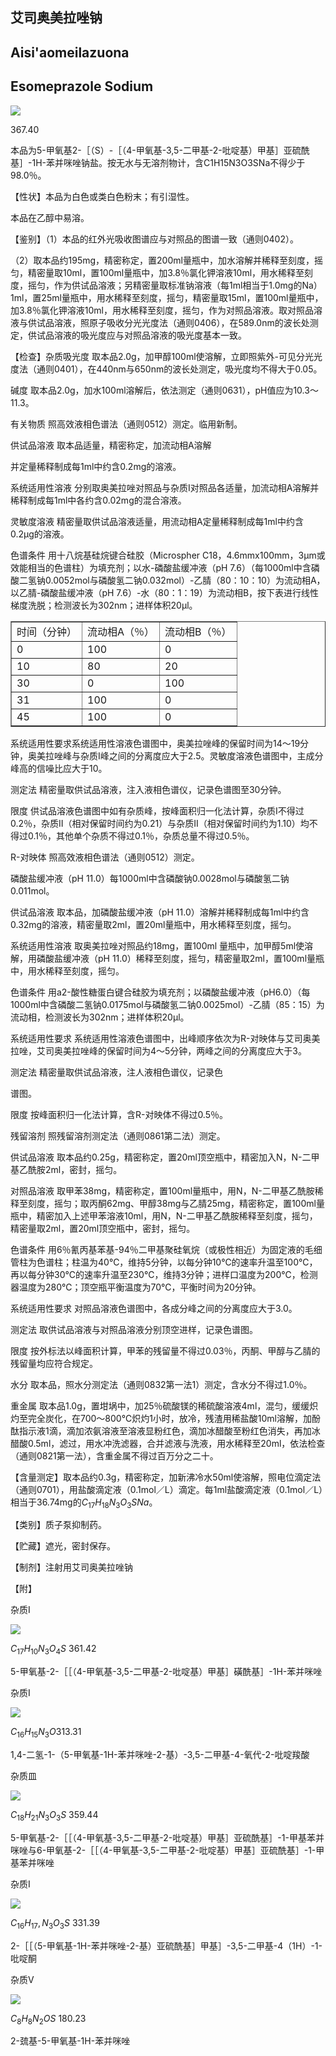 ## 艾司奥美拉唑钠

## Aisi'aomeilazuona

## Esomeprazole Sodium

<!-- H _ { 3 } C O NNa CH3 N O C H _ { 3 } N O CH3 C _ { 1 7 } H _ { 1 8 } N _ { 3 } O _ { 3 } S N a  -->
![](https://web-api.textin.com/ocr_image/external/f6355d5c1c3e15f0.jpg)

367.40

本品为5-甲氧基2-［（S）-［（4-甲氧基-3,5-二甲基-2-吡啶基）甲基］亚硫酰基］-1H-苯并咪唑钠盐。按无水与无溶剂物计，含C1H15N3O3SNa不得少于98.0％。

【性状】本品为白色或类白色粉末；有引湿性。

本品在乙醇中易溶。

【鉴别】（1）本品的红外光吸收图谱应与对照品的图谱一致（通则0402）。

（2）取本品约195mg，精密称定，置200ml量瓶中，加水溶解并稀释至刻度，摇匀，精密量取10ml，置100ml量瓶中，加3.8％氯化钾溶液10ml，用水稀释至刻度，摇匀，作为供试品溶液；另精密量取标准钠溶液（每1ml相当于1.0mg的Na）1ml，置25ml量瓶中，用水稀释至刻度，摇匀，精密量取15ml，置100ml量瓶中，加3.8％氯化钾溶液10ml，用水稀释至刻度，摇匀，作为对照品溶液。取对照品溶液与供试品溶液，照原子吸收分光光度法（通则0406），在589.0nm的波长处测定，供试品溶液的吸光度应与对照品溶液的吸光度基本一致。

【检查】杂质吸光度 取本品2.0g，加甲醇100ml使溶解，立即照紫外-可见分光光度法（通则0401），在440nm与650nm的波长处测定，吸光度均不得大于0.05。

碱度 取本品2.0g，加水100ml溶解后，依法测定（通则0631），pH值应为10.3～11.3。

有关物质 照高效液相色谱法（通则0512）测定。临用新制。

供试品溶液 取本品适量，精密称定，加流动相A溶解

并定量稀释制成每1ml中约含0.2mg的溶液。

系统适用性溶液 分别取奥美拉唑对照品与杂质I对照品各适量，加流动相A溶解并稀释制成每1ml中各约含0.02mg的混合溶液。

灵敏度溶液 精密量取供试品溶液适量，用流动相A定量稀释制成每1ml中约含0.2μg的溶液。

色谱条件 用十八烷基硅烷键合硅胶（Microspher C18，4.6mmx100mm，3μm或效能相当的色谱柱）为填充剂；以水-磷酸盐缓冲液（pH 7.6）（每1000ml中含磷酸二氢钠0.0052mol与磷酸氢二钠0.032mol）-乙腈（80：10：10）为流动相A，以乙腈-磷酸盐缓冲液（pH 7.6）-水（80：1：19）为流动相B，按下表进行线性梯度洗脱；检测波长为302nm；进样体积20μl。

<table border="1" ><tr>
<td colspan="1" rowspan="1">时间（分钟）</td>
<td colspan="1" rowspan="1">流动相A（％）</td>
<td colspan="1" rowspan="1">流动相B（％）</td>
</tr><tr>
<td colspan="1" rowspan="1">0 </td>
<td colspan="1" rowspan="1">100 </td>
<td colspan="1" rowspan="1">0 </td>
</tr><tr>
<td colspan="1" rowspan="1">10 </td>
<td colspan="1" rowspan="1">80 </td>
<td colspan="1" rowspan="1">20 </td>
</tr><tr>
<td colspan="1" rowspan="1">30 </td>
<td colspan="1" rowspan="1">0 </td>
<td colspan="1" rowspan="1">100 </td>
</tr><tr>
<td colspan="1" rowspan="1">31 </td>
<td colspan="1" rowspan="1">100 </td>
<td colspan="1" rowspan="1">0 </td>
</tr><tr>
<td colspan="1" rowspan="1">45 </td>
<td colspan="1" rowspan="1">100 </td>
<td colspan="1" rowspan="1">0 </td>
</tr></table>

系统适用性要求系统适用性溶液色谱图中，奥美拉唑峰的保留时间为14～19分钟，奥美拉唑峰与杂质I峰之间的分离度应大于2.5。灵敏度溶液色谱图中，主成分峰高的信噪比应大于10。

测定法 精密量取供试品溶液，注入液相色谱仪，记录色谱图至30分钟。

限度 供试品溶液色谱图中如有杂质峰，按峰面积归一化法计算，杂质I不得过0.2％，杂质II（相对保留时间约为0.21）与杂质II（相对保留时间约为1.10）均不得过0.1％，其他单个杂质不得过0.1％，杂质总量不得过0.5％。

R-对映体 照高效液相色谱法（通则0512）测定。

磷酸盐缓冲液（pH 11.0）每1000ml中含磷酸钠0.0028mol与磷酸氢二钠0.011mol。

供试品溶液 取本品，加磷酸盐缓冲液（pH 11.0）溶解并稀释制成每1ml中约含0.32mg的溶液，精密量取2ml，置20ml量瓶中，用水稀释至刻度，摇匀。

系统适用性溶液 取奥美拉唑对照品约18mg，置100ml 量瓶中，加甲醇5ml使溶解，用磷酸盐缓冲液（pH 11.0）稀释至刻度，摇匀，精密量取2ml，置100ml量瓶中，用水稀释至刻度，摇匀。

色谱条件 用a2-酸性糖蛋白键合硅胶为填充剂；以磷酸盐缓冲液（pH6.0）（每1000ml中含磷酸二氢钠0.0175mol与磷酸氢二钠0.0025mol）-乙腈（85：15）为流动相，检测波长为302nm；进样体积20μl。

系统适用性要求 系统适用性溶液色谱图中，出峰顺序依次为R-对映体与艾司奥美拉唑，艾司奥美拉唑峰的保留时间为4～5分钟，两峰之间的分离度应大于3。

测定法 精密量取供试品溶液，注人液相色谱仪，记录色

谱图。

限度 按峰面积归一化法计算，含R-对映体不得过0.5％。

残留溶剂 照残留溶剂测定法（通则0861第二法）测定。

供试品溶液 取本品约0.25g，精密称定，置20ml顶空瓶中，精密加入N，N-二甲基乙酰胺2ml，密封，摇匀。

对照品溶液 取甲苯38mg，精密称定，置100ml量瓶中，用N，N-二甲基乙酰胺稀释至刻度，摇匀；取丙酮62mg、甲醇38mg与乙腈25mg，精密称定，置100ml量瓶中，精密加入上述甲苯溶液10ml，用N，N-二甲基乙酰胺稀释至刻度，摇匀，精密量取2ml，置20ml顶空瓶中，密封，摇匀。

色谱条件 用6％氰丙基苯基-94％二甲基聚硅氧烷（或极性相近）为固定液的毛细管柱为色谱柱；柱温为40℃，维持5分钟，以每分钟10℃的速率升温至100℃，再以每分钟30℃的速率升温至230℃，维持3分钟；进样口温度为200℃，检测器温度为280℃；顶空瓶平衡温度为70℃，平衡时间为20分钟。

系统适用性要求 对照品溶液色谱图中，各成分峰之间的分离度应大于3.0。

测定法 取供试品溶液与对照品溶液分别顶空进样，记录色谱图。

限度 按外标法以峰面积计算，甲苯的残留量不得过0.03％，丙酮、甲醇与乙腈的残留量均应符合规定。

水分 取本品，照水分测定法（通则0832第一法1）测定，含水分不得过1.0％。

重金属 取本品1.0g，置坩埚中，加25％硫酸镁的稀硫酸溶液4ml，混匀，缓缓炽灼至完全炭化，在700～800℃炽灼1小时，放冷，残渣用稀盐酸10ml溶解，加酚酞指示液1滴，滴加浓氨溶液至溶液显粉红色，滴加冰醋酸至粉红色消失，再加冰醋酸0.5ml，滤过，用水冲洗滤器，合并滤液与洗液，用水稀释至20ml，依法检查（通则0821第一法），含重金属不得过百万分之二十。

【含量测定】取本品约0.3g，精密称定，加新沸冷水50ml使溶解，照电位滴定法（通则0701），用盐酸滴定液（0.1mol／L）滴定。每1ml盐酸滴定液（0.1mol／L）相当于36.74mg的$C_{17}H_{18}N_{3}O_{3}SNa。$

【类别】质子泵抑制药。

【贮藏】遮光，密封保存。

【制剂】注射用艾司奥美拉唑钠

【附】

杂质I

<!-- H N O H _ { 3 } C O N O CH, H _ { 3 } C OCH,  -->
![](https://web-api.textin.com/ocr_image/external/9ff8e37007234a18.jpg)

$C_{17}H_{10}N_{3}O_{4}S$ 361.42

5-甲氧基-2-［［（4-甲氧基-3,5-二甲基-2-吡啶基）甲基］磺酰基］-1H-苯并咪唑

杂质I

<!-- O: H _ { 3 } C  -->
![](https://web-api.textin.com/ocr_image/external/20eeb92defc2e384.jpg)

$C_{16}H_{15}N_{3}O$313.31

1,4-二氢-1-（5-甲氧基-1H-苯并咪唑-2-基）-3,5-二甲基-4-氧代-2-吡啶羧酸

杂质皿

<!-- H _ { 3 } C OCH3 C H _ { 3 } H _ { 3 } C O N 0 N C H _ { 3 }  -->
![](https://web-api.textin.com/ocr_image/external/e2202aabfdfb9086.jpg)

$C_{18}H_{21}N_{3}O_{3}S$ 359.44

5-甲氧基-2-［［（4-甲氧基-3,5-二甲基-2-吡啶基）甲基］亚硫酰基］-1-甲基苯并咪唑与6-甲氧基-2-［［（4-甲氧基-3,5-二甲基-2-吡啶基）甲基］亚硫酰基］-1-甲基苯并咪唑

杂质I

<!-- O C H _ { 3 } C H _ { 3 } H S E O O C H _ { 3 }  -->
![](https://web-api.textin.com/ocr_image/external/4704957380f7014a.jpg)

$C_{16}H_{17},N_{3}O_{3}S$ 331.39

2-［［（5-甲氧基-1H-苯并咪唑-2-基）亚硫酰基］甲基］-3,5-二甲基-4（1H）-1-吡啶酮

杂质V

<!-- C H _ { 3 } O SH H  -->
![](https://web-api.textin.com/ocr_image/external/50f57f946d9096d1.jpg)

$C_{8}H_{8}N_{2}OS$ 180.23

2-巯基-5-甲氧基-1H-苯并咪唑